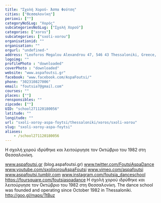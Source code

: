 ```yaml
---
title: "Σχολή Χορού- Άσπα Φούτση"
cities: ["Θεσσαλονίκη"]
perioxi: [""]
categoryNoSLug: "Χορός"
subcategoriesNoSLug: ["Σχολή Χορού"]
categories: ["xoros"]
subcategories: ["sxoli-xorou"]
organisationid: ""
organisation: ""
orgurl: "undefined-"
address: "Leoforos Megalou Alexandrou 47, 546 43 Thessaloniki, Greece, 54643 Thessaloníki"
logoimg: ""
profilePhoto : "downloaded"
coverPhoto : "downloaded"
website: "www.aspafoutsi.gr"
facebook: "www.facebook.com/AspaFoutsi/"
phone: "302310827006"
email: "foutsia7@gmail.com"
courses: ""
places: [""]
rensponsibles: ""
zipcode: [""]
UID: "school271120180056"
latitude: ""
longitude: ""
url: "sxoli-xoroy-aspa-foytsi/thessaloniki/xoros/sxoli-xorou"
slug: "sxoli-xoroy-aspa-foytsi"
aliases:
    - /school271120180056
---
```



Η σχολή χορού ιδρύθηκε και λειτούργησε τον Οκτώβριο του 1982 στη Θεσσαλονίκη.

www.aspafoutsi.gr (blog.aspafoutsi.gr) www.twitter.com/FoutsiAspaDance www.youtube.com/sxolixorouAspaFoutsi www.vimeo.com/aspafoutsi www.aspafoutsi.tumblr.com www.instagram.com/foutsia_danceschool https://foursquare.com/foutsiaspadance Η σχολή χορού ιδρύθηκε και λειτούργησε τον Οκτώβριο του 1982 στη Θεσσαλονίκη. The dance school was founded and operating since October 1982 in Thessaloniki. http://goo.gl/maps/TtBuz